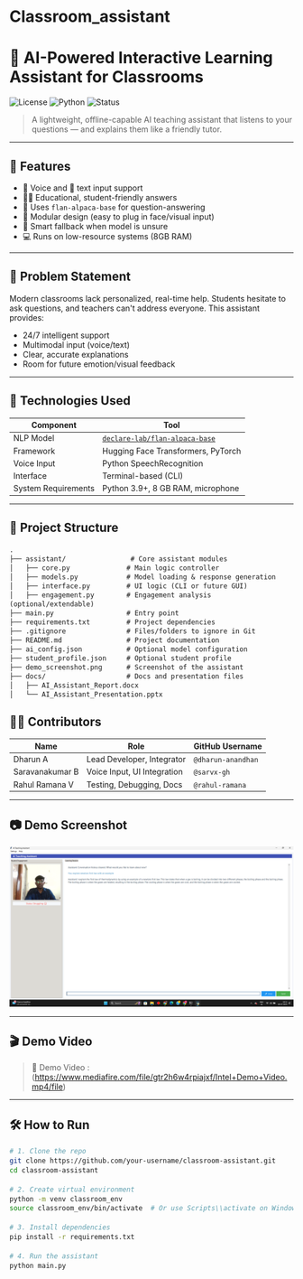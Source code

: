 # Classroom_assistant
# 🧠 AI-Powered Interactive Learning Assistant for Classrooms

![License](https://img.shields.io/badge/license-MIT-blue.svg)
![Python](https://img.shields.io/badge/python-3.9%2B-green)
![Status](https://img.shields.io/badge/status-Active-brightgreen)

> A lightweight, offline-capable AI teaching assistant that listens to your questions — and explains them like a friendly tutor.

---

## 🚀 Features

- 🎤 Voice and 💬 text input support
- 🧑‍🏫 Educational, student-friendly answers
- 🧠 Uses `flan-alpaca-base` for question-answering
- 🧩 Modular design (easy to plug in face/visual input)
- 🛑 Smart fallback when model is unsure
- 💻 Runs on low-resource systems (8GB RAM)

---

## 📌 Problem Statement

Modern classrooms lack personalized, real-time help. Students hesitate to ask questions, and teachers can't address everyone. This assistant provides:
- 24/7 intelligent support
- Multimodal input (voice/text)
- Clear, accurate explanations
- Room for future emotion/visual feedback

---

## 🧰 Technologies Used

| Component | Tool |
|----------|------|
| NLP Model | [`declare-lab/flan-alpaca-base`](https://huggingface.co/declare-lab/flan-alpaca-base) |
| Framework | Hugging Face Transformers, PyTorch |
| Voice Input | Python SpeechRecognition |
| Interface | Terminal-based (CLI) |
| System Requirements | Python 3.9+, 8 GB RAM, microphone |

---

## 📁 Project Structure

```
.
├── assistant/                # Core assistant modules
│   ├── core.py              # Main logic controller
│   ├── models.py            # Model loading & response generation
│   ├── interface.py         # UI logic (CLI or future GUI)
│   ├── engagement.py        # Engagement analysis (optional/extendable)
├── main.py                  # Entry point
├── requirements.txt         # Project dependencies
├── .gitignore               # Files/folders to ignore in Git
├── README.md                # Project documentation
├── ai_config.json           # Optional model configuration
├── student_profile.json     # Optional student profile
├── demo_screenshot.png      # Screenshot of the assistant
├── docs/                    # Docs and presentation files
│   ├── AI_Assistant_Report.docx
│   └── AI_Assistant_Presentation.pptx
```

## 👨‍💻 Contributors

| Name             | Role                         | GitHub Username     |
|------------------|------------------------------|---------------------|
| Dharun A         | Lead Developer, Integrator   | `@dharun-anandhan`  |
| Saravanakumar B  | Voice Input, UI Integration  | `@sarvx-gh`|
| Rahul Ramana V   | Testing, Debugging, Docs     | `@rahul-ramana`|

---

## 📷 Demo Screenshot

![Screenshot](demo_screenshot.png)

---

## 🎬 Demo Video

> 🔗 Demo Video : (https://www.mediafire.com/file/gtr2h6w4rpiajxf/Intel+Demo+Video.mp4/file)

---

## 🛠️ How to Run

```bash
# 1. Clone the repo
git clone https://github.com/your-username/classroom-assistant.git
cd classroom-assistant

# 2. Create virtual environment
python -m venv classroom_env
source classroom_env/bin/activate  # Or use Scripts\\activate on Windows

# 3. Install dependencies
pip install -r requirements.txt

# 4. Run the assistant
python main.py


